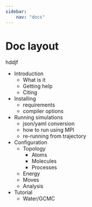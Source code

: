 ```yaml
---
sidebar:
    nav: "docs"
---
```

<script src="https://cdnjs.cloudflare.com/ajax/libs/mathjax/2.7.0/MathJax.js?config=TeX-AMS-MML_HTMLorMML" type="text/javascript"></script>

# Doc layout

hddjf

- Introduction
  - What is it
  - Getting help
  - Citing
- Installing
  - requirements
  - compiler options
- Running simulations
  - json/yaml conversion
  - how to run using MPI
  - re-running from trajectory
- Configuration
  - Topology
    - Atoms
    - Molecules
    - Processes
  - Energy
  - Moves
  - Analysis
- Tutorial
  - Water/GCMC

